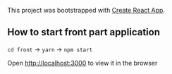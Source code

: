 This project was bootstrapped with [Create React App](https://github.com/facebook/create-react-app).

## How to start front part application

`cd front` ->
`yarn` -> 
`npm start`

Open [http://localhost:3000](http://localhost:3000) to view it in the browser



